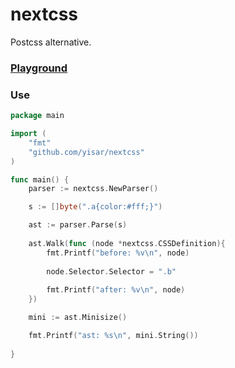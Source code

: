 # nextcss
Postcss alternative.

### [Playground](https://yisar.github.io/nextcss/)

### Use

```go
package main

import (
	"fmt"
	"github.com/yisar/nextcss"
)

func main() {
	parser := nextcss.NewParser()

	s := []byte(".a{color:#fff;}")

	ast := parser.Parse(s)
	
	ast.Walk(func (node *nextcss.CSSDefinition){
		fmt.Printf("before: %v\n", node)
		
		node.Selector.Selector = ".b"
	
		fmt.Printf("after: %v\n", node)
	})

	mini := ast.Minisize()

	fmt.Printf("ast: %s\n", mini.String())
	
}
```
